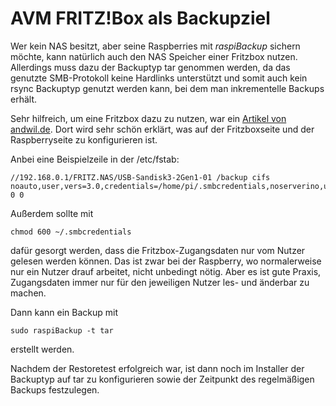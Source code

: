 # AVM FRITZ!Box als Backupziel

Wer kein NAS besitzt, aber seine Raspberries mit *raspiBackup* sichern möchte,
kann natürlich auch den NAS Speicher einer Fritzbox nutzen. Allerdings muss
dazu der Backuptyp tar genommen werden, da das genutzte SMB-Protokoll keine
Hardlinks unterstützt und somit auch kein rsync Backuptyp genutzt werden kann,
bei dem man inkrementelle Backups erhält.

Sehr hilfreich, um eine Fritzbox dazu zu nutzen, war ein [Artikel von andwil.de](https://www.andwil.de/weblog/linux-fritznas-mounten-cifs).
Dort wird sehr schön erklärt, was auf der Fritzboxseite und der Raspberryseite zu konfigurieren ist.

Anbei eine Beispielzeile in der /etc/fstab:

```
//192.168.0.1/FRITZ.NAS/USB-Sandisk3-2Gen1-01 /backup cifs noauto,user,vers=3.0,credentials=/home/pi/.smbcredentials,noserverino,uid=1000,gid=1000 0 0
```

Außerdem sollte mit
```
chmod 600 ~/.smbcredentials
```

dafür gesorgt werden, dass die Fritzbox-Zugangsdaten nur vom Nutzer gelesen werden
können. Das ist zwar bei der Raspberry, wo normalerweise nur ein Nutzer drauf
arbeitet, nicht unbedingt nötig. Aber es ist gute Praxis, Zugangsdaten immer
nur für den jeweiligen Nutzer les- und änderbar zu machen.

Dann kann ein Backup mit
```
sudo raspiBackup -t tar
```
erstellt werden.

Nachdem der Restoretest erfolgreich war, ist dann noch im Installer der Backuptyp
auf tar zu konfigurieren sowie der Zeitpunkt des regelmäßigen Backups festzulegen.

[.status]: translated
